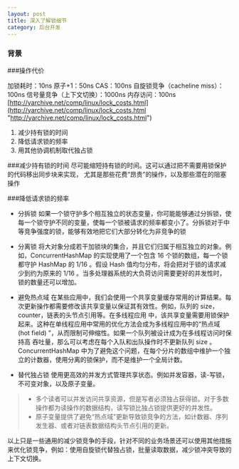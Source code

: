 ```yaml
---
layout: post
title: 深入了解锁细节
category: 后台开发
---
```

### 背景

###操作代价

> 
加锁耗时：10ns
原子+1：50ns
CAS：100ns
自旋锁竞争（cacheline miss）：100ns
信号量竞争（上下文切换）：1000ns
内存访问：100ns
[http://yarchive.net/comp/linux/lock_costs.html](http://yarchive.net/comp/linux/lock_costs.html "http://yarchive.net/comp/linux/lock_costs.html")


1. 减少持有锁的时间
2. 降低请求锁的频率
3. 用其他协调机制取代独占锁

###减少持有锁的时间
尽可能缩短持有锁的时间。这可以通过把不需要用锁保护的代码移出同步块来实现， 尤其是那些花费“昂贵”的操作，以及那些潜在的阻塞操作

###降低请求锁的频率
- 分拆锁
如果一个锁守护多个相互独立的状态变量，你可能能够通过分拆锁，使每一个锁守护不同的变量，使每一个锁被请求的频率都变小了。分拆锁对于中等竞争强度的锁，能够有效地把它们大部分转化为非竞争的锁

- 分离锁
将大对象分成若干加锁块的集合，并且它们归属于相互独立的对象。例如，ConcurrentHashMap 的实现使用了一个包含 16 个锁的数组，每一个锁都守护 HashMap 的 1/16 。假设 Hash 值均匀分布，将会把对于锁的请求减少到约为原来的 1/16 。当多处理器系统的大负荷访问需要更好的并发性时，锁的数量还可以增加。

- 避免热点域
在某些应用中，我们会使用一个共享变量缓存常用的计算结果。每次更新操作都需要修改该共享变量以保证其有效性。例如，队列的 size，counter，链表的头节点引用等。在多线程应用
中，该共享变量需要用锁保护起来。这种在单线程应用中常用的优化方法会成为多线程应用中的“热点域 (hot field) ”，从而限制可伸缩性。如果一个队列被设计成为在多线程访问时保持高
吞吐量，那么可以考虑在每个入队和出队操作时不更新队列 size 。 ConcurrentHashMap 中为了避免这个问题，在每个分片的数组中维护一个独立的计数器，使用分离的锁保护，而不是维护一个全局计数。

- 替代独占锁
使用更高效的并发方式管理共享状态。例如并发容器，读-写锁，不可变对象，以及原子变量。 
> - 多个读者可以并发访问共享资源，但是写者必须独占获得锁。对于多数操作都为读操作的数据结构，读写锁比独占锁提供更好的并发性。
> - 原子变量提供了避免“热点域”更新导致锁竞争的方法，如计数器、序列发生器、或者对链表数据结构头节点引用的更新。


以上只是一些通用的减少锁竞争的手段，针对不同的业务场景还可以使用其他措施来优化锁竞争，例如：使用自旋锁代替独占锁，批量读取数据，减少锁冲突导致的上下文切换。
